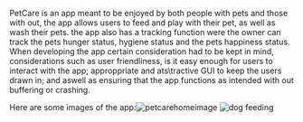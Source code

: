 PetCare is an app meant to be enjoyed by both people with pets and those with out, the app allows users to feed and play with their pet, as well as wash their pets. the app also has a tracking function were the owner can track the pets hunger status, hygiene status and the pets happiness status. 
When developing the app certain consideration had to be kept in mind, considerations such as user friendliness, is it easy enough for users to interact with the app; approppriate and ats\tractive GUI to keep the users drawn in; and aswell as ensuring that the app functions as intended with out buffering or crashing.


Here are some images of  the app:![petcarehomeimage](https://github.com/qwerty12PAD/IMAD5112_PetCarePOE/assets/130562812/a9d4b198-1a54-4500-90f8-5b55da107d8f)
![dog feeding](https://github.com/qwerty12PAD/IMAD5112_PetCarePOE/assets/130562812/a55a0a2a-38bc-4ac4-ad5b-f3e479b37eef)

